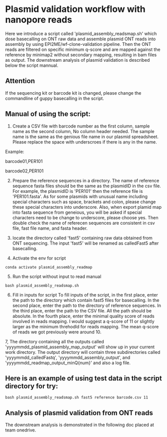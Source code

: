 # Plasmid validation workflow with nanopore reads

Here we introduce a script called 'plasmid_assembly_readsmap.sh' which dose basecalling on ONT raw data and assemble plasmid ONT reads into assembly by using EPI2ME/wf-clone-validation pipeline. Then the ONT reads are filtered on specific minimum q-score and are mapped against the reference by minimap2 without secondary mapping, resulting in bam files as output. The downstream analysis of plasmid validation is described below the script mannual.

## Attention
If the sequencing kit or barcode kit is changed, please change the commandline of guppy basecalling in the script.

## Manual of using the script:

1. Create a CSV file with barcode number as the first column, sample name as the second column,  No column header needed. The sample name is the same as the genious file name in our plasmid spreadsheet. Please replace the space with underscroes if there is any in the name.

Example:

barcode01,PER101

barcode02,PER101

2. Prepare the reference sequences in a directory. The name of reference sequence fasta files should be the same as the plasmidID in the csv file. For example, the plasmidID is 'PER101' then the reference file is 'PER101.fasta'. As for some plasmids with unusual name including special characters such as space, brackets and colon, please change these special characters into underscore. Also, when export plamid map into fasta sequence from geneious, you will be asked if special characters need to be change to underscore, please choose yes. Then double check the name of referecen sequences are consistent in csv file, fast file name, and fasta header.

3. locate the directory called 'fast5' containing raw data obtained from ONT sequencing. The input 'fast5' will be renamed as calledFast5 after basecalling.

4. Activate the env for script

`conda activate plasmid_assembly_readmap`

5. Run the script without input to read manual 

`bash plasmid_assembly_readsmap.sh`

6. Fill in inputs for script
To fill inputs of the script, in the first place, enter the path to the directory which contain fast5 files for basecalling. In the second place, enter the path to the directory of reference sequences. In the third place, enter the path to the CSV file. All the path should be absolute. In the fourth place, enter the minimal quality score of reads involved in reads mapping. I would suggest a q-score of 11 or slightly larger as the minimum threhodld for reads mapping. The mean q-score of reads we got previously were around 10. 

7, The directory containing all the outputs called 'yyyymmdd_plasmid_assembly_map_output' will show up in your current work directory. The output directory will contain three subdirectories called 'yyyymmdd_calledFastq', 'yyyymmdd_assembly_output', and 'yyyymmdd_readmap_output_minQ{num}' and also a log file.


## Here is an example of using test data in the script directory for try:

```
bash plasmid_assembly_readsmap.sh fast5 reference barcode.csv 11
```



## Analysis of plasmid validation from ONT reads

The downstream analysis is demonstrated in the following doc placed at team onedrive.

